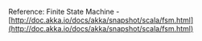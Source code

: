 Reference: Finite State Machine - [http://doc.akka.io/docs/akka/snapshot/scala/fsm.html](http://doc.akka.io/docs/akka/snapshot/scala/fsm.html)